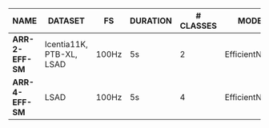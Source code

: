 | NAME             | DATASET                  | FS    | DURATION | # CLASSES | MODEL          | PARAMS | FLOPS   | METRIC   |
| ---------------- | ------------------------ | ----- | -------- | --------- | -------------- | ------ | ------- | -------- |
| __ARR-2-EFF-SM__ | Icentia11K, PTB-XL, LSAD | 100Hz | 5s       | 2         | EfficientNetV2 | 18K    |  1.2M   | 99.5% F1 |
| __ARR-4-EFF-SM__ | LSAD                     | 100Hz | 5s       | 4         | EfficientNetV2 | 39K    |  2.2M   | 95.3% F1 |
